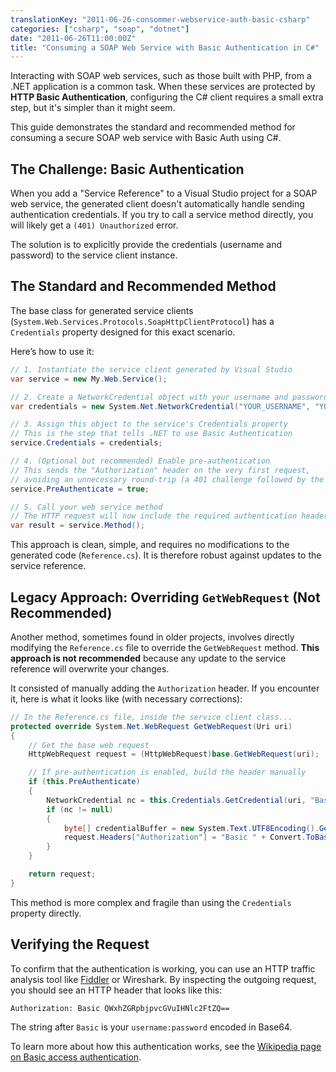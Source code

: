 ```yaml
---
translationKey: "2011-06-26-consommer-webservice-auth-basic-csharp"
categories: ["csharp", "soap", "dotnet"]
date: "2011-06-26T11:00:00Z"
title: "Consuming a SOAP Web Service with Basic Authentication in C#"
---
```


Interacting with SOAP web services, such as those built with PHP, from a .NET application is a common task. When these services are protected by **HTTP Basic Authentication**, configuring the C# client requires a small extra step, but it's simpler than it might seem.

This guide demonstrates the standard and recommended method for consuming a secure SOAP web service with Basic Auth using C#.

## The Challenge: Basic Authentication

When you add a "Service Reference" to a Visual Studio project for a SOAP web service, the generated client doesn't automatically handle sending authentication credentials. If you try to call a service method directly, you will likely get a `(401) Unauthorized` error.

The solution is to explicitly provide the credentials (username and password) to the service client instance.

## The Standard and Recommended Method

The base class for generated service clients (`System.Web.Services.Protocols.SoapHttpClientProtocol`) has a `Credentials` property designed for this exact scenario.

Here’s how to use it:

```csharp
// 1. Instantiate the service client generated by Visual Studio
var service = new My.Web.Service();

// 2. Create a NetworkCredential object with your username and password
var credentials = new System.Net.NetworkCredential("YOUR_USERNAME", "YOUR_PASSWORD");

// 3. Assign this object to the service's Credentials property
// This is the step that tells .NET to use Basic Authentication
service.Credentials = credentials;

// 4. (Optional but recommended) Enable pre-authentication
// This sends the "Authorization" header on the very first request,
// avoiding an unnecessary round-trip (a 401 challenge followed by the authenticated request).
service.PreAuthenticate = true;

// 5. Call your web service method
// The HTTP request will now include the required authentication header.
var result = service.Method();
```

This approach is clean, simple, and requires no modifications to the generated code (`Reference.cs`). It is therefore robust against updates to the service reference.

## Legacy Approach: Overriding `GetWebRequest` (Not Recommended)

Another method, sometimes found in older projects, involves directly modifying the `Reference.cs` file to override the `GetWebRequest` method. **This approach is not recommended** because any update to the service reference will overwrite your changes.

It consisted of manually adding the `Authorization` header. If you encounter it, here is what it looks like (with necessary corrections):

```csharp
// In the Reference.cs file, inside the service client class...
protected override System.Net.WebRequest GetWebRequest(Uri uri)
{
    // Get the base web request
    HttpWebRequest request = (HttpWebRequest)base.GetWebRequest(uri);

    // If pre-authentication is enabled, build the header manually
    if (this.PreAuthenticate)
    {
        NetworkCredential nc = this.Credentials.GetCredential(uri, "Basic");
        if (nc != null)
        {
            byte[] credentialBuffer = new System.Text.UTF8Encoding().GetBytes(nc.UserName + ":" + nc.Password);
            request.Headers["Authorization"] = "Basic " + Convert.ToBase64String(credentialBuffer);
        }
    }

    return request;
}
```
This method is more complex and fragile than using the `Credentials` property directly.

## Verifying the Request

To confirm that the authentication is working, you can use an HTTP traffic analysis tool like [Fiddler](https://www.telerik.com/fiddler) or Wireshark. By inspecting the outgoing request, you should see an HTTP header that looks like this:

```http
Authorization: Basic QWxhZGRpbjpvcGVuIHNlc2FtZQ==
```

The string after `Basic` is your `username:password` encoded in Base64.

To learn more about how this authentication works, see the [Wikipedia page on Basic access authentication](https://en.wikipedia.org/wiki/Basic_access_authentication).